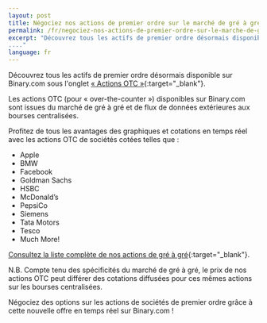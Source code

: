 ```yaml
---
layout: post
title: Négociez nos actions de premier ordre sur le marché de gré à gré (OTC), avec des sociétés comme Apple et PepsiCo !
permalink: /fr/negociez-nos-actions-de-premier-ordre-sur-le-marche-de-gre-a-gre-OTC-avec-des-societes-comme-Apple-et-PepsiCo
excerpt: "Découvrez tous les actifs de premier ordre désormais disponible sur Binary.com sous l'onglet « Actions OTC ».
...."
language: fr
---
```


Découvrez tous les actifs de premier ordre désormais disponible sur Binary.com sous l'onglet 
 [« Actions OTC »](https://www.binary.com/fr/resources/asset_indexws.html?utm_source=blog&utm_medium=social&utm_content=en&utm_campaign=whatsnew#market-stocks){:target="_blank"}.

Les actions OTC (pour « over-the-counter ») disponibles sur Binary.com sont issues du marché de gré à gré et de flux de données extérieures aux bourses centralisées.

Profitez de tous les avantages des graphiques et cotations en temps réel avec les actions OTC de sociétés cotées telles que :

- Apple
- BMW
- Facebook
- Goldman Sachs
- HSBC
- McDonald’s
- PepsiCo
- Siemens
- Tata Motors
- Tesco
- Much More!

[Consultez la liste complète de nos actions de gré à gré](https://www.binary.com/fr/resources/asset_indexws.html?utm_source=blog&utm_medium=social&utm_content=en&utm_campaign=whatsnew#market-stocks){:target="_blank"}.

N.B. Compte tenu des spécificités du marché de gré à gré, le prix de nos actions OTC peut différer des cotations diffusées pour ces mêmes actions sur les bourses centralisées.

Négociez des options sur les actions de sociétés de premier ordre grâce à cette nouvelle offre en temps réel sur Binary.com ! 